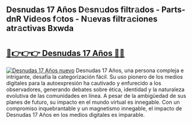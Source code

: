 ## Desnudas 17 Años D𝚎sn𝚞dos filtr𝚊dos - Parts-dnR Vid𝚎os f𝚘tos - N𝚞evas filtr𝚊ciones atr𝚊ctivas Bxwda

# <h2><a href="http://mb0ccv.tromn.icu/?c=Desnudas+17+A%c3%b1os">🔗👉👉👉 Desnudas 17 Años 🔗🔗</a></h2>

[![Desnudas 17 Años nuevo](https://i.imgur.com/pEAQMta.gif)](http://mb0ccv.tromn.icu/?c=Desnudas+17+A%c3%b1os)
Desnudas 17 Años, una persona compleja e intrigante, desafía la categorización fácil. Su uso pionero de los medios digitales para la autoexpresión ha cautivado y enfurecido a los observadores, generando debates sobre ética, identidad y la naturaleza evolutiva de las comunidades en línea. A pesar de la ambigüedad de sus planes de futuro, su impacto en el mundo virtual es innegable. Con un compromiso inquebrantable y un magnetismo innegable, el impacto de Desnudas 17 Años en los medios digitales es imparable.
